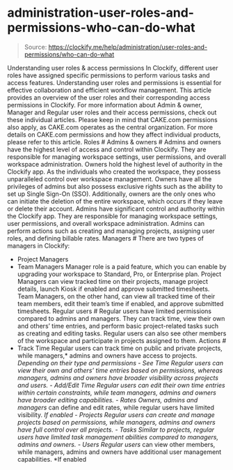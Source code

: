 # administration-user-roles-and-permissions-who-can-do-what

> Source: https://clockify.me/help/administration/user-roles-and-permissions/who-can-do-what

Understanding user roles & access permissions
In Clockify, different user roles have assigned specific permissions to perform various tasks and access features. Understanding user roles and permissions is essential for effective collaboration and efficient workflow management. This article provides an overview of the user roles and their corresponding access permissions in Clockify.
For more information about Admin & owner, Manager and Regular user roles and their access permissions, check out these individual articles.
Please keep in mind that CAKE.com permissions also apply, as CAKE.com operates as the central organization. For more details on CAKE.com permissions and how they affect individual products, please refer to this article.
Roles #
Admins & owners #
Admins and owners have the highest level of access and control within Clockify. They are responsible for managing workspace settings, user permissions, and overall workspace administration.
Owners hold the highest level of authority in the Clockify app. As the individuals who created the workspace, they possess unparalleled control over workspace management. Owners have all the privileges of admins but also possess exclusive rights such as the ability to set up Single Sign-On (SSO). Additionally, owners are the only ones who can initiate the deletion of the entire workspace, which occurs if they leave or delete their account.
Admins have significant control and authority within the Clockify app. They are responsible for managing workspace settings, user permissions, and overall workspace administration. Admins can perform actions such as creating and managing projects, assigning user roles, and defining billable rates.
Managers #
There are two types of managers in Clockify:
- Project Managers
- Team Managers
Manager role is a paid feature, which you can enable by upgrading your workspace to Standard, Pro, or Enterprise plan.
Project Managers can view tracked time on their projects, manage project details, launch Kiosk if enabled and approve submitted timesheets.
Team Managers, on the other hand, can view all tracked time of their team members, edit their team’s time if enabled, and approve submitted timesheets.
Regular users #
Regular users have limited permissions compared to admins and managers. They can track time, view their own and others’ time entries, and perform basic project-related tasks such as creating and editing tasks. Regular users can also see other members of the workspace and participate in projects assigned to them.
Actions #
- Track Time
Regular users can track time on public and private projects, while managers,* admins and owners have access to projects.
*Depending on their type and permissions - See Time
Regular users can view their own and others’ time entries based on permissions, whereas managers, admins and owners have broader visibility across projects and users. - Add/Edit Time
Regular users can edit their own time entries within certain constraints, while team managers, admins and owners have broader editing capabilities. - Rates
Owners, admins and managers* can define and edit rates, while regular users have limited visibility.
*If enabled - Projects
Regular users can create and manage projects based on permissions, while managers, admins and owners have full control over all projects. - Tasks
Similar to projects, regular users have limited task management abilities compared to managers, admins and owners. - Users
Regular users* can view other members, while managers, admins and owners have additional user management capabilities.
*If enabled